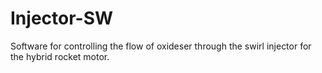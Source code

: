 # Injector-SW
Software for controlling the flow of oxideser through the swirl injector for the hybrid rocket motor. 
